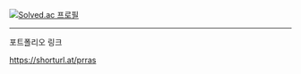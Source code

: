 [![Solved.ac
프로필](http://mazassumnida.wtf/api/v2/generate_badge?boj=jmw93)](https://solved.ac/jmw93)

---
포트폴리오 링크 

https://shorturl.at/prras
